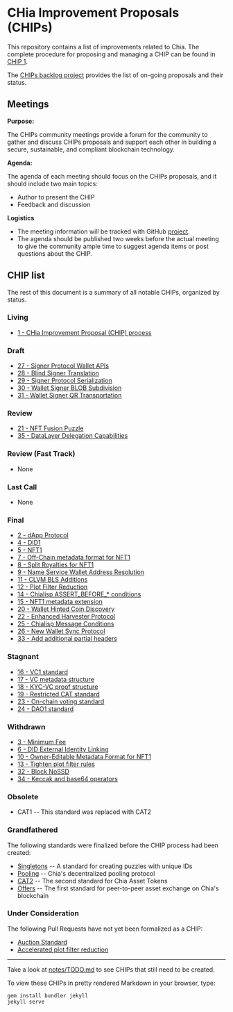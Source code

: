 # CHia Improvement Proposals (CHIPs)

This repository contains a list of improvements related to Chia. The complete procedure for proposing and managing a CHIP can be found in [CHIP 1](/CHIPs/chip-0001.md).

The [CHIPs backlog project](https://github.com/Chia-Network/chips/projects/1) provides the list of on-going proposals and their status. 

## Meetings
**Purpose:**

The CHIPs community meetings provide a forum for the community to gather and discuss CHIPs proposals and support each other in building a secure, sustainable, and compliant blockchain technology. 

**Agenda:**

The agenda of each meeting should focus on the CHIPs proposals, and it should include two main topics: 
- Author to present the CHIP
- Feedback and discussion

**Logistics**
- The meeting information will be tracked with GitHub [project](https://github.com/Chia-Network/dev-community-meetings/projects/1). 
- The agenda should be published two weeks before the actual meeting to give the community ample time to suggest agenda items or post questions about the CHIP. 


## CHIP list
The rest of this document is a summary of all notable CHIPs, organized by status.

### Living
* [1 - CHia Improvement Proposal (CHIP) process](/CHIPs/chip-0001.md)

### Draft
* [27 - Signer Protocol Wallet APIs](https://github.com/Chia-Network/chips/pull/102)
* [28 - Blind Signer Translation](https://github.com/Chia-Network/chips/pull/103)
* [29 - Signer Protocol Serialization](https://github.com/Chia-Network/chips/pull/104)
* [30 - Wallet Signer BLOB Subdivision](https://github.com/Chia-Network/chips/pull/105)
* [31 - Wallet Signer QR Transportation](https://github.com/Chia-Network/chips/pull/106)

### Review
* [21 - NFT Fusion Puzzle](https://github.com/Chia-Network/chips/pull/86)
* [35 - DataLayer Delegation Capabilities](https://github.com/Chia-Network/chips/pull/125)

### Review (Fast Track)
* None

### Last Call
* None

### Final
* [2 - dApp Protocol](/CHIPs/chip-0002.md)
* [4 - DID1](/CHIPs/chip-0004.md)
* [5 - NFT1](/CHIPs/chip-0005.md)
* [7 - Off-Chain metadata format for NFT1](/CHIPs/chip-0007.md)
* [8 - Split Royalties for NFT1](/CHIPs/chip-0008.md)
* [9 - Name Service Wallet Address Resolution](/CHIPs/chip-0009.md)
* [11 - CLVM BLS Additions](/CHIPs/chip-0011.md)
* [12 - Plot Filter Reduction](/CHIPs/chip-0012.md)
* [14 - Chialisp ASSERT_BEFORE_* conditions](/CHIPs/chip-0014.md)
* [15 - NFT1 metadata extension](/CHIPs/chip-0015.md)
* [20 - Wallet Hinted Coin Discovery](/CHIPs/chip-0020.md)
* [22 - Enhanced Harvester Protocol](/CHIPs/chip-0022.md)
* [25 - Chialisp Message Conditions](/CHIPs/chip-0025.md)
* [26 - New Wallet Sync Protocol](/CHIPs/chip-0026.md)
* [33 - Add additional partial headers](/CHIPs/chip-0033.md)

### Stagnant
* [16 - VC1 standard](https://github.com/Chia-Network/chips/pull/65)
* [17 - VC metadata structure](https://github.com/Chia-Network/chips/pull/66)
* [18 - KYC-VC proof structure](https://github.com/Chia-Network/chips/pull/67)
* [19 - Restricted CAT standard](https://github.com/Chia-Network/chips/pull/68)
* [23 - On-chain voting standard](https://github.com/Chia-Network/chips/pull/90)
* [24 - DAO1 standard](https://github.com/Chia-Network/chips/pull/93)

### Withdrawn
* [3 - Minimum Fee](https://github.com/Chia-Network/chips/pull/13)
* [6 - DID External Identity Linking](https://github.com/Chia-Network/chips/pull/12)
* [10 - Owner-Editable Metadata Format for NFT1](https://github.com/Chia-Network/chips/pull/33)
* [13 - Tighten plot filter rules](https://github.com/Chia-Network/chips/pull/57)
* [32 - Block NoSSD](https://github.com/Chia-Network/chips/pull/111)
* [34 - Keccak and base64 operators](https://github.com/Chia-Network/chips/pull/116)

### Obsolete
* CAT1 -- This standard was replaced with CAT2

### Grandfathered
The following standards were finalized before the CHIP process had been created:
* [Singletons](https://chialisp.com/singletons) -- A standard for creating puzzles with unique IDs
* [Pooling](https://chialisp.com/pooling) -- Chia's decentralized pooling protocol
* [CAT2](https://chialisp.com/cats) -- The second standard for Chia Asset Tokens
* [Offers](https://chialisp.com/offers) -- The first standard for peer-to-peer asset exchange on Chia's blockchain

### Under Consideration
The following Pull Requests have not yet been formalized as a CHIP:
* [Auction Standard](https://github.com/Chia-Network/chips/pull/24)
* [Accelerated plot filter reduction](https://github.com/Chia-Network/chips/pull/95)

-----

Take a look at [notes/TODO.md](/notes/TODO.md) to see CHIPs that still need to be created.

To view these CHIPs in pretty rendered Markdown in your browser, type:

```
gem install bundler jekyll
jekyll serve
```
